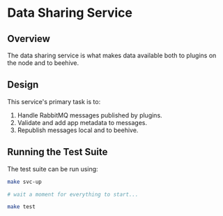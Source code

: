 # Data Sharing Service

## Overview

The data sharing service is what makes data available both to plugins on the node and to beehive.

## Design

This service's primary task is to:

1. Handle RabbitMQ messages published by plugins.
3. Validate and add app metadata to messages.
4. Republish messages local and to beehive.

## Running the Test Suite

The test suite can be run using:

```sh
make svc-up

# wait a moment for everything to start...

make test
```
